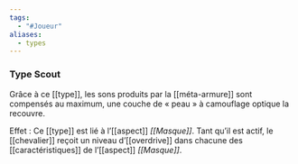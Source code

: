 ```yaml
---
tags:
  - "#Joueur"
aliases:
  - types
---
```

### Type Scout
Grâce à ce [[type]], les sons produits par la [[méta-armure]] sont compensés au maximum, une couche de « peau » à camouflage optique la recouvre.

Effet : Ce [[type]] est lié à l’[[aspect]] _[[Masque]]_. Tant qu’il est actif, le [[chevalier]] reçoit un niveau d’[[overdrive]] dans chacune des [[caractéristiques]] de l’[[aspect]] _[[Masque]]_.